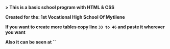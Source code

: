 **> This is a basic school program with HTML & CSS**

**Created for the: 1st Vocational High School Of Mytilene**

**If you want to create more tables copy line `33 to 46` and paste it wherever you want**

**Also it can be seen at ``**
